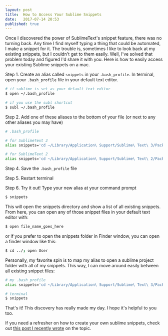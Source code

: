 ```yaml
---
layout: post
title:  How to Access Your Sublime Snippets
date:   2017-07-14 20:53
published: true
---
```


Once I discovered the power of SublimeText's snippet feature, there was no turning back. Any time I find myself typing a thing that could be automated, I make a snippet for it. The trouble is, sometimes I like to look back at my existing snippets, but I couldn't get to them easily. Well, I've solved that problem today and figured I'd share it with you. Here is how to easily access your existing Sublime snippets on a mac.

Step 1. Create an alias called `snippets` in your `.bash_profile`.
In terminal, open your `.bash_profile` file in your default text editor.

```bash
# if sublime is set as your default text editor
$ open ~/.bash_profile

# if you use the subl shortcut
$ subl ~/.bash_profile
```

Step 2. Add one of these aliases to the bottom of your file (or next to any other aliases you may have)

```bash
# .bash_profile

# for SublimeText 3
alias snippets='cd ~/Library/Application\ Support/Sublime\ Text\ 3/Packages/User ; ls'

# for SublimeText 2
alias snippets='cd ~/Library/Application\ Support/Sublime\ Text\ 2/Packages/User ; ls'
```

Step 4. Save the `.bash_profile` file

Step 5. Restart terminal

Step 6. Try it out!
Type your new alias at your command prompt

```bash
$ snippets
```

This will open the snippets directory and show a list of all existing snippets. From here, you can open any of those snippet files in your default text editor with:

```bash
$ open file_name_goes_here
```

or if you prefer to open the snippets folder in Finder window, you can open a finder window like this:

```bash
$ cd ../; open User
```

Personally, my favorite spin is to map my alias to open a sublime project folder with all of my snippets. This way, I can move around easily between all existing snippet files:
```bash
# my .bash_profile
alias snippets='cd ~/Library/Application\ Support/Sublime\ Text\ 3/Packages/User ; subl .'

# terminal
$ snippets
```

That's it! This discovery has really made my day. I hope it's helpful to you too.

If you need a refresher on how to create your own sublime snippets, check out <a href="http://localflavormarketing.com/how-to-make-ruby-shortcuts-snippets-in-sublime-text/">this post I recently wrote</a> on the topic.
